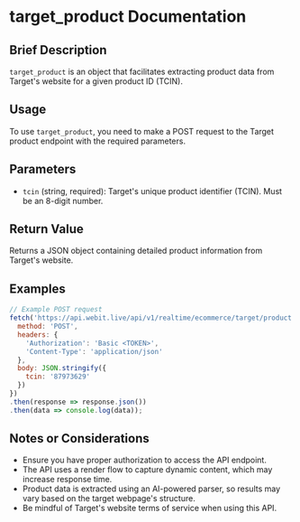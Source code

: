 # target_product Documentation

## Brief Description
`target_product` is an object that facilitates extracting product data from Target's website for a given product ID (TCIN).

## Usage
To use `target_product`, you need to make a POST request to the Target product endpoint with the required parameters.

## Parameters
- `tcin` (string, required): Target's unique product identifier (TCIN). Must be an 8-digit number.

## Return Value
Returns a JSON object containing detailed product information from Target's website.

## Examples

```javascript
// Example POST request
fetch('https://api.webit.live/api/v1/realtime/ecommerce/target/product', {
  method: 'POST',
  headers: {
    'Authorization': 'Basic <TOKEN>',
    'Content-Type': 'application/json'
  },
  body: JSON.stringify({
    tcin: '87973629'
  })
})
.then(response => response.json())
.then(data => console.log(data));
```

## Notes or Considerations
- Ensure you have proper authorization to access the API endpoint.
- The API uses a render flow to capture dynamic content, which may increase response time.
- Product data is extracted using an AI-powered parser, so results may vary based on the target webpage's structure.
- Be mindful of Target's website terms of service when using this API.